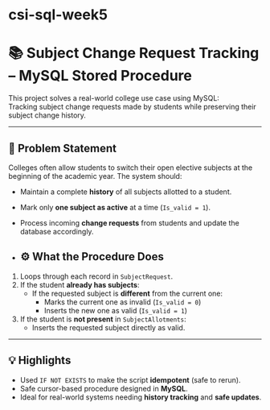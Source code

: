 # csi-sql-week5
# 📚 Subject Change Request Tracking – MySQL Stored Procedure

This project solves a real-world college use case using MySQL:  
Tracking subject change requests made by students while preserving their subject change history.

---

## 🧩 Problem Statement

Colleges often allow students to switch their open elective subjects at the beginning of the academic year. The system should:

- Maintain a complete **history** of all subjects allotted to a student.
- Mark only **one subject as active** at a time (`Is_valid = 1`).
- Process incoming **change requests** from students and update the database accordingly.

- ## ⚙️ What the Procedure Does

1. Loops through each record in `SubjectRequest`.
2. If the student **already has subjects**:
   - If the requested subject is **different** from the current one:
     - Marks the current one as invalid (`Is_valid = 0`)
     - Inserts the new one as valid (`Is_valid = 1`)
3. If the student is **not present** in `SubjectAllotments`:
   - Inserts the requested subject directly as valid.

---

## 💡 Highlights

- Used `IF NOT EXISTS` to make the script **idempotent** (safe to rerun).
- Safe cursor-based procedure designed in **MySQL**.
- Ideal for real-world systems needing **history tracking** and **safe updates**.

